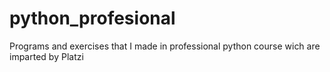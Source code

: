 # python_profesional
Programs and exercises that I made in professional python course wich are imparted by Platzi
